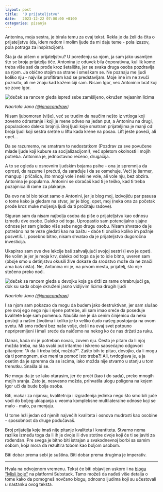 ```yaml
---
layout: post
title:  "O prijateljstvu"
date:   2023-12-22 07:00:00 +0100
categories: pisanja
---
```


Antonina, moja sestra, je birala temu za ovaj tekst. Rekla je da želi da čita o prijateljstvu (da, idem redom i molim ljude da mi daju teme - pola izazov, pola potraga za inspiracijom).

Šta ja da pišem o prijateljstvu? U poređenju sa njom, ja sam jako usamljen što se broja prijatelja tiče. Antonina je oduvek bila čoporativna, kul lik kome treba više sati da prođe kroz šetalište, jer se svaka druga osoba pozdravlja sa njom. Ja obično stojim sa strane i smeškam se. Ne poznaju me ljudi koliko nju - najviše profitiram kad se predstavljam. Moje ime im ne zvuči poznato, ali me znaju kad kažem čiji sam. Nisam Igor, već Antoninin brat koji se zove Igor.

![dečak sa rancem gleda ispred sebe zamišljeno, okružen nejasnim licima](/a/jana-bff1.png)

*Nacrtala Jana ([@janacandraw](https://www.instagram.com/janacandraw/))*

Nisam ljubomoran (više), već se trudim da naučim nešto iz vrtloga koji zovemo odrastanje i koji je mene odveo na jedan put, a Antoninu na drugi, populaciono daleko brojniji. Broj ljudi koje smatram prijateljima je manji od broja ljudi koji sestra sretne u liftu kada krene na posao. Lift jeste poveći, ali opet...

Da se razumemo, ne smatram to nedostatkom (Pozdrav za sve povučene mlade ljude koji kubure sa socijalizacijom!), već spletom okolnosti i mojih potreba. Antonina je, jednostavno rečeno, drugačija.

A to se ogleda u osnovnim ljudskim bojama psihe - ona je spremnija da oprosti, da razume i prećuti, da sarađuje i da se osmehuje. Veći je šarmer, mangup i pričalica, što mnogi vole i neki ne vole, ali vole nju, bez obzira. Antonina je popularna. Antonini se obraćaš kad ti je teško, kad ti treba pozajmica ili rame za plakanje.

Da ovo ne bi bio tekst samo o Antonini, jer je blog moj, izdvojiću par pasusa o tome kako ja gledam na stvar, jer je blog, opet, moj (neka ona za početak prođe kroz muke moljenja ljudi da ti pročitaju radove).

Siguran sam da nisam najbolja osoba da piše o prijateljstvu kao odnosu između dve osobe. Daleko od toga. Upropastio sam potencijalno sjajne odnose jer sam gledao više sebe nego drugu osobu. Nisam shvatao da je potrebno na te veze gledati kao na baštu - daće ti onoliko koliko im pažnje posvetiš. I, posebno bitno, nisam shvatao da je prijateljstvo dugoročna investicija.

Ukapirao sam ove dve lekcije baš zahvaljujući svojoj sestri (i evo je opet). Ne volim je jer je moja krv, daleko od toga da je to iole bitno, uveren sam (oboje smo u detinjstvu okusili žive dokaze da srodstvo može da ne znači ama baš ništa). Ne, Antonina mi je, na prvom mestu, prijatelj, što nije stečeno preko noći.

![dečak sa rancem gleda u devojku koja ga drži za rame ohrabrujući ga, dok su sada oboje okruženi jasno vidljivim licima drugih ljudi](/a/jana-bff2.png)

*Nacrtala Jana ([@janacandraw](https://www.instagram.com/janacandraw/))*

I sa njom sam pokazao da mogu da budem jako destruktivan, jer sam slušao pre svoj ego nego nju i njene potrebe, ali sam imao sreće da poseduje kvalitete koje sam pomenuo. Naučila me je da cenim činjenicu da neko postoji u našim životima i koliko je to veliko čudo našeg postojanja na ovom svetu. Mi smo rođeni bez naše volje, došli na ovaj svet potpuno nepripremljeni i imali sreće da naiđemo na nekog ko će nas držati za ruku.

Danas, kada mi je potreban novac, zovem nju. Često je pitam da li njoj možda treba, na šta svaki put iritantno i iskreno saosećajno odgovori pitanjem: "A da li treba tebi, možda?". Zašto bih te pitao, devojko, da li mogu da ti pomognem, ako meni ta pomoć isto treba?! Ali, tvrdoglava je, a ja osetim da je spremna da se iscima, iako možda nije stvarno u stanju u tom trenutku. Snašla bi se.

Ne mogu da je se lako otarasim, jer će preći (kao i do sada), preko mnogih mojih sranja. Zato je, nesvesno možda, prihvatila ulogu poligona na kojem Igor uči da bude bolja osoba.

Biti, makar za nijansu, kvalitetnija i izgrađenija jedinka nego što smo bili juče vodi do boljeg uklapanja u veoma kompleksne multilateralne odnose koji se malo - malo, pa menjaju.

U tome leži jedan od njenih najvećih kvaliteta i osnova mudrosti kao osobine - sposobnost da druge podučavaš.

Broj prijatelja koje imaš nije pitanje kvaliteta i kvantiteta. Stvarno nema razlike između toga da li ih je dvoje ili dve stotine dvoje koji će ti se javiti za rođendan. Pre svega je bitno biti istrajan u svakodnevnoj borbi sa samim sobom, koja mora da rezultira tobom kao boljom osobom.

Biti dobar prema sebi je suština. Biti dobar prema drugima je imperativ.

---

Hvala na odvojenom vremenu. Tekst će biti objavljen uskoro i na [blogu "Misli boje"](https://misliboje.substack.com/p/o-prijateljstvu) na platformi Substack. Tamo možeš da nađeš više detalja o tome kako da pomogneš novčano blogu, odnosno ljudima koji su učestovali u nastanku ovog teksta.

